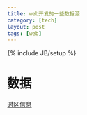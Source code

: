 ```yaml
---
title: web开发的一些数据源
category: [tech]
layout: post
tags: [web]
---
```

{% include JB/setup %}
# 数据
[时区信息](https://en.wikipedia.org/wiki/List_of_tz_database_time_zones)
